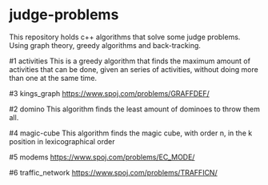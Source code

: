 # judge-problems
This repository holds c++ algorithms that solve some judge problems. Using graph theory, greedy algorithms and back-tracking. 

#1 activities
This is a greedy algorithm that finds the maximum amount of activities that can be done, given an series of activities, without doing more than one at the same time. 

#3 kings_graph 
https://www.spoj.com/problems/GRAFFDEF/

#2 domino
This algorithm finds the least amount of dominoes to throw them all. 

#4 magic-cube 
This algorithm finds the magic cube, with order n, in the k position in lexicographical order

#5 modems 
https://www.spoj.com/problems/EC_MODE/

#6 traffic_network 
https://www.spoj.com/problems/TRAFFICN/

